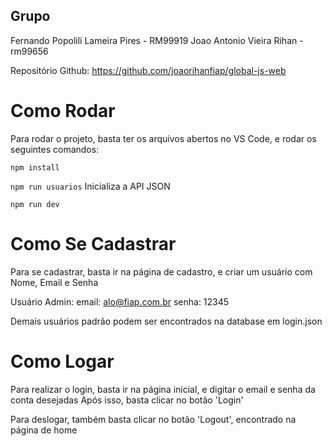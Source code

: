 ## Grupo

Fernando Popolili Lameira Pires - RM99919
Joao Antonio Vieira Rihan - rm99656

Repositório Github:
https://github.com/joaorihanfiap/global-js-web

# Como Rodar

Para rodar o projeto, basta ter os arquivos abertos no VS Code, e rodar os seguintes comandos:

`npm install`

`npm run usuarios` Inicializa a API JSON

`npm run dev`

# Como Se Cadastrar

Para se cadastrar, basta ir na página de cadastro, e criar um usuário com Nome, Email e Senha

Usuário Admin:
      email: alo@fiap.com.br
      senha: 12345

Demais usuários padrão podem ser encontrados na database em login.json

# Como Logar

Para realizar o login, basta ir na página inicial, e digitar o email e senha da conta desejadas
Após isso, basta clicar no botão 'Login'

Para deslogar, também basta clicar no botão 'Logout', encontrado na página de home
